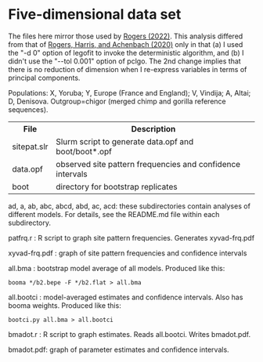 # Five-dimensional data set

The files here mirror those used by
[Rogers (2022)](https://doi.org/10.24072/pcjournal.132).  This
analysis differed from that of
[Rogers, Harris, and Achenbach (2020)](https://doi.org/10.1126/sciadv.aay5483)
only in that (a) I used the "-d 0" option of legofit to invoke the
deterministic algorithm, and (b) I didn't use the "--tol 0.001" option
of pclgo. The 2nd change implies that there is no reduction of
dimension when I re-express variables in terms of principal
components.

Populations: X, Yoruba; Y, Europe (France and England); V, Vindija; A,
Altai; D, Denisova. Outgroup=chigor (merged chimp and gorilla
reference sequences).

<table>
<tr>
<th>File</th>
<th>Description</th>
</tr>

<tr>
<td>sitepat.slr</td>
<td>Slurm script to generate data.opf and boot/boot*.opf</td>
</tr>

<tr>
<td>data.opf</td>
<td>observed site pattern frequencies and confidence intervals</td>
</tr>

<tr>
<td>boot</td>
<td>directory for bootstrap replicates</td>
</tr>
</table>

ad, a, ab, abc, abcd, abd, ac, acd: these subdirectories contain
analyses of different models. For details, see the README.md file
within each subdirectory.

patfrq.r : R script to graph site pattern frequencies. Generates xyvad-frq.pdf

xyvad-frq.pdf : graph of site pattern frequencies and confidence intervals

all.bma : bootstrap model average of all models. Produced like this:

    booma */b2.bepe -F */b2.flat > all.bma

all.bootci : model-averaged estimates and confidence intervals. Also
has booma weights. Produced like this:

    bootci.py all.bma > all.bootci

bmadot.r : R script to graph estimates. Reads all.bootci. Writes
bmadot.pdf.

bmadot.pdf: graph of parameter estimates and confidence intervals.
